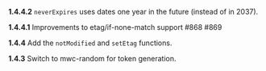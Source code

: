 __1.4.4.2__ `neverExpires` uses dates one year in the future (instead of in 2037).

__1.4.4.1__ Improvements to etag/if-none-match support #868 #869

__1.4.4__ Add the `notModified` and `setEtag` functions.

__1.4.3__ Switch to mwc-random for token generation.
